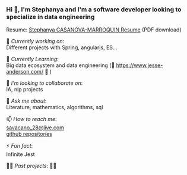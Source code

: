 
### Hi 👋, I'm Stephanya and I'm a software developer looking to specialize in data engineering <br>
 
Resume:  [Stephanya CASANOVA-MARROQUIN Resume](https://github.com/savacano28/savacano28.github.io/blob/main/CASANOVA-resume.pdf) (PDF download)
 
🔭 *Currently working on*: <br>
Different projects with Spring, angularjs, ES... 
 
🌱 *Currently Learning*: <br>
Big data ecosystem and data engineering (👀 https://www.jesse-anderson.com/ 👀 ) <br>

👯 *I'm looking to collaborate on*: <br> 
IA, nlp projects

💬 *Ask me about*: <br>
Literature, mathematics, algorithms, sql <br>

📫 *How to reach me*: <br>
savacano_28@live.com  
[github repositories](https://github.com/savacano28) 

⚡ *Fun fact*: <br>
Infinite Jest

🌼🌼 *Past projects*: 🌼🌼 <br>

